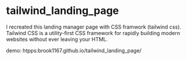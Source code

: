 # tailwind_landing_page
I recreated this landing manager page with CSS framwork (tailwind css).
Tailwind CSS is a utility-first CSS framework for rapidly building modern websites without ever leaving your HTML. 

demo: htpps:brook1167.github.io/tailwind_landing_page/
